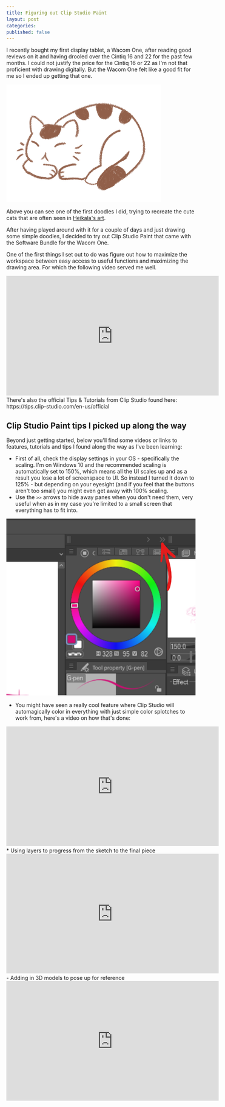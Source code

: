 ```yaml
---
title: Figuring out Clip Studio Paint
layout: post
categories:
published: false
---
```


I recently bought my first display tablet, a Wacom One, after reading good reviews on it and having drooled over the Cintiq 16 and 22 for the past few months. I could not justify the price for the Cintiq 16 or 22 as I'm not that proficient with drawing digitally. But the Wacom One felt like a good fit for me so I ended up getting that one. 

![Heikala-like cat doodle](/assets/images/posts/figuring-out-csp/heikala-like-cat-doodle.png)

Above you can see one of the first doodles I did, trying to recreate the cute cats that are often seen in [Heikala's art](https://twitter.com/heikala_art).

After having played around with it for a couple of days and just drawing some simple doodles, I decided to try out Clip Studio Paint that came with the Software Bundle for the Wacom One.

One of the first things I set out to do was figure out how to maximize the workspace between easy access to useful functions and maximizing the drawing area. For which the following video served me well.

<iframe width="560" height="315" src="https://www.youtube.com/embed/UC88aYl8GoQ" frameborder="0" allow="accelerometer; autoplay; encrypted-media; gyroscope; picture-in-picture" allowfullscreen></iframe>
There's also the official Tips & Tutorials from Clip Studio found here: https://tips.clip-studio.com/en-us/official

## Clip Studio Paint tips I picked up along the way

Beyond just getting started, below you'll find some videos or links to features, tutorials and tips I found along the way as I've been learning:

* First of all, check the display settings in your OS - specifically the scaling. I'm on Windows 10 and the recommended scaling is automatically set to 150%, which means all the UI scales up and as a result you lose a lot of screenspace to UI. So instead I turned it down to 125% - but depending on your eyesight  (and if you feel that the buttons aren't too small) you might even get away with 100% scaling.
* Use the `>>` arrows to hide away panes when you don't need them, very useful when as in my case you're limited to a small screen that everything has to fit into.

![Hide pane](/assets/images/posts/figuring-out-csp/hide-pane.png)

* You might have seen a really cool feature where Clip Studio will automagically color in everything with just simple color splotches to work from, here's a video on how that's done:

<iframe width="560" height="315" src="https://www.youtube.com/embed/DVLZPdedrAs" frameborder="0" allow="accelerometer; autoplay; encrypted-media; gyroscope; picture-in-picture" allowfullscreen></iframe>
* Using layers to progress from the sketch to the final piece

<iframe width="560" height="315" src="https://www.youtube.com/embed/8HPi68h4bn4" frameborder="0" allow="accelerometer; autoplay; encrypted-media; gyroscope; picture-in-picture" allowfullscreen></iframe>
- Adding in 3D models to pose up for reference

<iframe width="560" height="315" src="https://www.youtube.com/embed/J3J8GXeMZS8?start=107" frameborder="0" allow="accelerometer; autoplay; encrypted-media; gyroscope; picture-in-picture" allowfullscreen></iframe>